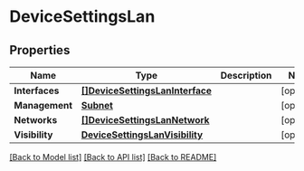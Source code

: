 # DeviceSettingsLan

## Properties

Name | Type | Description | Notes
------------ | ------------- | ------------- | -------------
**Interfaces** | [**[]DeviceSettingsLanInterface**](device_settings_lan_interface.md) |  | [optional] 
**Management** | [**Subnet**](subnet.md) |  | [optional] 
**Networks** | [**[]DeviceSettingsLanNetwork**](device_settings_lan_network.md) |  | [optional] 
**Visibility** | [**DeviceSettingsLanVisibility**](device_settings_lan_visibility.md) |  | [optional] 

[[Back to Model list]](../README.md#documentation-for-models) [[Back to API list]](../README.md#documentation-for-api-endpoints) [[Back to README]](../README.md)


